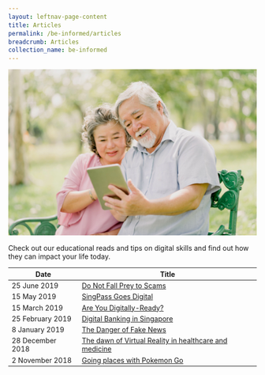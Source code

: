 ```yaml
---
layout: leftnav-page-content
title: Articles
permalink: /be-informed/articles
breadcrumb: Articles
collection_name: be-informed
---
```

![picture](/images/be-informed/be-informed-2.jpg)

Check out our educational reads and tips on digital skills and find out how they can impact your life today.

| Date | Title |
|--|--|
| 25 June 2019 | [Do Not Fall Prey to Scams](/do-not-fall-prey-to-scams/) |
| 15 May 2019 | [SingPass Goes Digital](/singpass-goes-digital/) |
| 15 March 2019 | [Are You Digitally-Ready?](/are-you-digitally-ready/) |
| 25 February 2019 | [Digital Banking in Singapore](/digital-banking-in-singapore/) |
| 8 January 2019 | [The Danger of Fake News](/the-danger-of-fake-news/) |
| 28 December 2018 | [The dawn of Virtual Reality in healthcare and medicine](/the-dawn-of-virtual-reality-in-healthcare-and-medicine/) |
| 2 November 2018 | [Going places with Pokemon Go](/going-places-with-pokemon-go/) |
